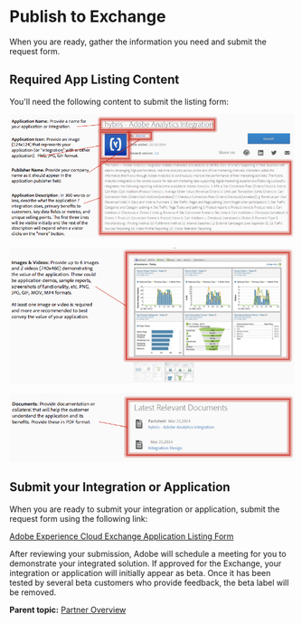 # Publish to Exchange

When you are ready, gather the information you need and submit the request form.

## Required App Listing Content

You'll need the following content to submit the listing form:

![](graphics/app-content-listing.png)

![](graphics/app-content-media.png)

![](graphics/app-content-documents.png)

## Submit your Integration or Application

When you are ready to submit your integration or application, submit the request form using the following link:

[Adobe Experience Cloud Exchange Application Listing Form](https://adobe.allegiancetech.com/surveys/HR7AWQ/) 

After reviewing your submission, Adobe will schedule a meeting for you to demonstrate your integrated solution. If approved for the Exchange, your integration or application will initially appear as beta. Once it has been tested by several beta customers who provide feedback, the beta label will be removed.

**Parent topic:** [Partner Overview](c_Marketing_Cloud_Exchange.md)

